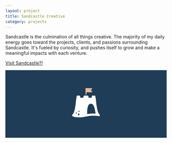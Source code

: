```yaml
---
layout: project
title: Sandcastle Creative
category: projects
---
```

Sandcastle is the culmination of all things creative. The majority of my daily energy goes toward the projects, clients, and passions surrounding Sandcastle.  It's fueled by curiosity, and pushes itself to grow and make a meaningful impacts with each venture.  

<a href="http://sandcastle.co" target="_blank" class="db br3 bw1 bree tc neutral b ba b--neutral pv2 ph4">Visit Sandcastle?!</a>

![sandcastle_image01](/img/sandcastle1.png)